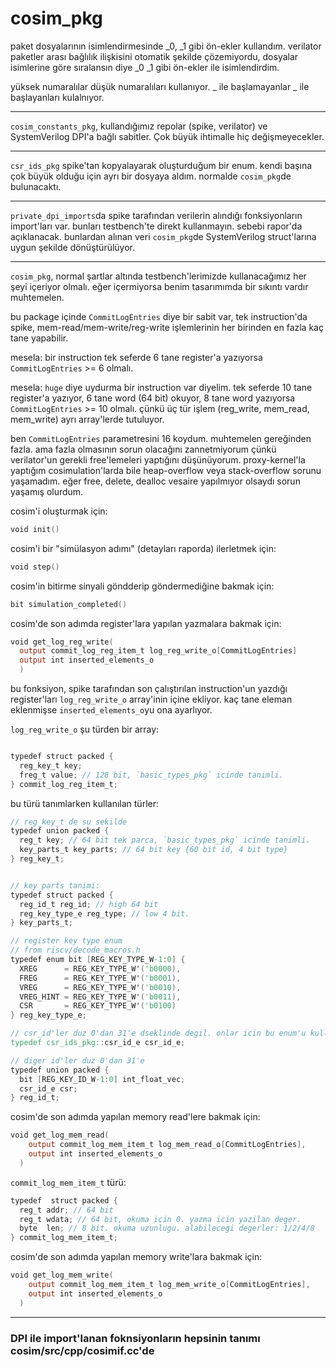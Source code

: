 # cosim_pkg

paket dosyalarının isimlendirmesinde _0, _1 gibi ön-ekler kullandım. verilator paketler  arası bağlılık ilişkisini otomatik şekilde çözemiyordu, dosyalar isimlerine göre sıralansın diye _0 _1 gibi ön-ekler ile isimlendirdim. 

yüksek numaralılar düşük numaralıları kullanıyor. _ ile başlamayanlar _ ile başlayanları kulalnıyor.
***
`cosim_constants_pkg`, kullandığımız repolar (spike, verilator) ve SystemVerilog DPI'a bağlı sabitler. Çok büyük ihtimalle hiç değişmeyecekler.
***
`csr_ids_pkg` spike'tan kopyalayarak oluşturduğum bir enum. kendi başına çok büyük olduğu için ayrı bir dosyaya aldım. normalde `cosim_pkg`de bulunacaktı. 
***
`private_dpi_imports`da spike tarafından verilerin alındığı fonksiyonların import'ları var. bunları testbench'te direkt kullanmayın. sebebi rapor'da açıklanacak. bunlardan alınan veri `cosim_pkg`de SystemVerilog struct'larına uygun şekilde dönüştürülüyor.

***

`cosim_pkg`, normal şartlar altında testbench'lerimizde kullanacağımız her şeyi içeriyor olmalı. eğer içermiyorsa benim tasarımımda bir sıkıntı vardır muhtemelen. 


bu package içinde `CommitLogEntries` diye bir sabit var, tek instruction'da spike, mem-read/mem-write/reg-write işlemlerinin her birinden en fazla kaç tane yapabilir.

mesela: bir instruction tek seferde 6 tane register'a yazıyorsa `CommitLogEntries` >= 6 olmalı. 

mesela: `huge` diye uydurma bir instruction var diyelim.  tek seferde 10 tane register'a yazıyor, 6 tane word (64 bit) okuyor, 8 tane word yazıyorsa `CommitLogEntries` >= 10 olmalı. çünkü üç tür işlem (reg_write, mem_read, mem_write) ayrı array'lerde tutuluyor.

ben `CommitLogEntries` parametresini 16 koydum.  muhtemelen gereğinden fazla. ama fazla olmasının sorun olacağını zannetmiyorum çünkü verilator'un gerekli free'lemeleri yaptığını düşünüyorum. proxy-kernel'la yaptığım cosimulation'larda bile heap-overflow veya stack-overflow sorunu yaşamadım. eğer free, delete, dealloc vesaire yapılmıyor olsaydı sorun yaşamış olurdum. 



cosim'i oluşturmak için: 
```verilog
void init()
```

cosim'i bir "simülasyon adımı" (detayları raporda) ilerletmek için:
```verilog
void step()
```

cosim'in bitirme sinyali göndderip göndermediğine bakmak için:
```verilog
bit simulation_completed()
```

cosim'de son adımda register'lara yapılan yazmalara bakmak için:
```verilog
void get_log_reg_write(
  output commit_log_reg_item_t log_reg_write_o[CommitLogEntries]
  output int inserted_elements_o
  )
```
bu fonksiyon, spike tarafından son çalıştırılan instruction'un yazdığı register'ları `log_reg_write_o` array'inin içine ekliyor. kaç tane eleman eklenmişse `inserted_elements_o`yu ona ayarlıyor.

`log_reg_write_o` şu türden bir array:

```verilog

typedef struct packed {
  reg_key_t key;
  freg_t value; // 128 bit, `basic_types_pkg` icinde tanimli.
} commit_log_reg_item_t;
```

bu türü tanımlarken kullanılan türler:

```verilog
// reg_key_t de su sekilde
typedef union packed {
  reg_t key; // 64 bit tek parca, `basic_types_pkg` icinde tanimli.
  key_parts_t key_parts; // 64 bit key {60 bit id, 4 bit type}
} reg_key_t;


// key parts tanimi:
typedef struct packed {
  reg_id_t reg_id; // high 64 bit
  reg_key_type_e reg_type; // low 4 bit.
} key_parts_t;

// register key type enum
// from riscv/decode_macros.h
typedef enum bit [REG_KEY_TYPE_W-1:0] {
  XREG      = REG_KEY_TYPE_W'('b0000),
  FREG      = REG_KEY_TYPE_W'('b0001),
  VREG      = REG_KEY_TYPE_W'('b0010),
  VREG_HINT = REG_KEY_TYPE_W'('b0011),
  CSR       = REG_KEY_TYPE_W'('b0100)
} reg_key_type_e;

// csr_id'ler duz 0'dan 31'e dseklinde degil. onlar icin bu enum'u kullaniyoruz.
typedef csr_ids_pkg::csr_id_e csr_id_e;

// diger id'ler duz 0'dan 31'e
typedef union packed {
  bit [REG_KEY_ID_W-1:0] int_float_vec;
  csr_id_e csr;
} reg_id_t;
```


cosim'de son adımda yapılan memory read'lere bakmak için:
```verilog
void get_log_mem_read(
    output commit_log_mem_item_t log_mem_read_o[CommitLogEntries],
    output int inserted_elements_o
  )
```
`commit_log_mem_item_t` türü:
```verilog
typedef  struct packed {
  reg_t addr; // 64 bit
  reg_t wdata; // 64 bit, okuma icin 0. yazma icin yazilan deger.
  byte  len; // 8 bit. okuma uzunlugu. alabilecegi degerler: 1/2/4/8
} commit_log_mem_item_t;
```


cosim'de son adımda yapılan memory write'lara bakmak için:
```verilog
void get_log_mem_write(
    output commit_log_mem_item_t log_mem_write_o[CommitLogEntries],
    output int inserted_elements_o
  )
```

*** 
### DPI ile import'lanan foknsiyonların hepsinin tanımı cosim/src/cpp/cosimif.cc'de
